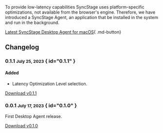To provide low-latency capabilities SyncStage uses platform-specific optimizations, not available from the browser's engine. Therefore, we have introduced a SyncStage Agent, an application that be installed in the system and run in the background. 

[Latest SyncStage Desktop Agent for macOS](https://public.sync-stage.com/agent/macos/prod/0.1.1/SyncStageAgent_0.1.1.dmg){ .md-button}


## Changelog
### 0.1.1 <small>July 25, 2023</small> { id="0.1.1" }
#### Added

* Latency Optimization Level selection.

[Download v0.1.1](https://public.sync-stage.com/agent/macos/prod/0.1.1/SyncStageAgent_0.1.1.dmg)

### 0.0.1 <small>July 17, 2023</small> { id="0.1.0" }
First Desktop Agent release.

[Download v0.1.0](https://public.sync-stage.com/agent/macos/prod/0.1.0/SyncStageAgent_0.1.0.dmg)